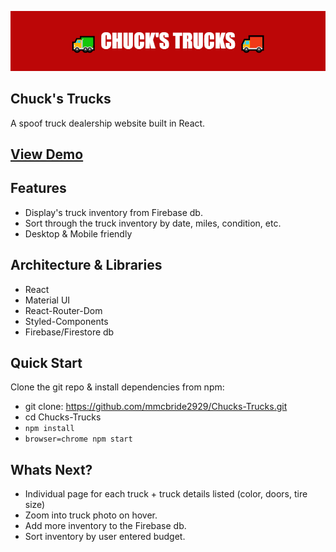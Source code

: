 ![Banner](https://github.com/mmcbride2929/Chucks-Trucks/blob/master/src/photos/CT_Banner.png)

## Chuck's Trucks
A spoof truck dealership website built in React. 

## [View Demo](https://focused-wright-9297ba.netlify.app/)



## Features
* Display's truck inventory from Firebase db.
* Sort through the truck inventory by date, miles, condition, etc.
* Desktop & Mobile friendly

## Architecture & Libraries
* React 
* Material UI
* React-Router-Dom
* Styled-Components
* Firebase/Firestore db

## Quick Start
Clone the git repo & install dependencies from npm:
* git clone: https://github.com/mmcbride2929/Chucks-Trucks.git
* cd Chucks-Trucks
* ```npm install```
* ```browser=chrome npm start```

## Whats Next?
* Individual page for each truck + truck details listed (color, doors, tire size)
* Zoom into truck photo on hover.
* Add more inventory to the Firebase db.
* Sort inventory by user entered budget.

